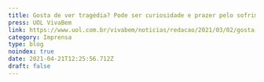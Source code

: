 ```yaml
---
title: Gosta de ver tragédia? Pode ser curiosidade e prazer pelo sofrimento alheio.
press: UOL VivaBem
link: https://www.uol.com.br/vivabem/noticias/redacao/2021/03/02/gosta-de-ver-tragedia-pode-ser-curiosidade-e-prazer-pelo-sofrimento-alheio.htm
category: Imprensa
type: blog
noindex: true
date: 2021-04-21T12:25:56.712Z
draft: false
---
```


